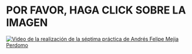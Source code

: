 # POR FAVOR, HAGA CLICK SOBRE LA IMAGEN


[![Video de la realización de la séptima práctica de Andrés Felipe Mejia Perdomo](https://github.com/AndresFelipeMunozAguilar/Group_S13T3_Repository/assets/130402869/43cd1360-04ae-419d-a644-b780324c5e8b)](https://youtu.be/ZoL1GPnkt64)
